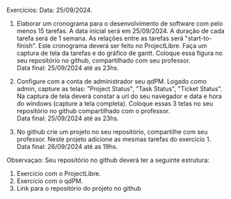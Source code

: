 Exercícios:
Data: 25/09/2024.

1. Elaborar um cronograma para o desenvolvimento de software com pelo menos 15 tarefas.
A data inicial será em 25/09/2024. A duração de cada tarefa será de 1 semana. As relações entre as tarefas será "start-to-finish". Este cronograma deverá ser feito no ProjectLibre. Faça um captura de tela da tarefas e do gráfico de gantt. Coloque essa figura no seu repositório no github, compartilhado com seu professor.<br>
Data final: 25/09/2024 até as 23hs.

2. Configure com a conta de administrador seu qdPM. Logado como admin, capture as telas: "Project Status", "Task Status", "Ticket Status". Na captura de tela deverá constar a url do seu navegador e data e hora do windows (capture a tela completa). Coloque essas 3 telas no seu repositório no github compartilhado com o professor.<br>
Data final: 25/09/2024 até as 23hs.

3. No github crie um projeto no seu repositório, compartilhe com seu professor. Neste projeto adicione as mesmas tarefas do exercício 1.<br>
Data final: 26/09/2024 até as 19hs.

Observaçao: Seu repositório no github deverá ter a seguinte estrutura:
1. Exercício com o ProjectLibre.
2. Exercício com o qdPM.
3. Link para o repositório do projeto no github
